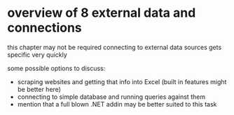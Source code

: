 # overview of 8 external data and connections

this chapter may not be required
connecting to external data sources gets specific very quickly

some possible options to discuss:

* scraping websites and getting that info into Excel (built in features might be better here)
* connecting to simple database and running queries against them
* mention that a full blown .NET addin may be better suited to this task
